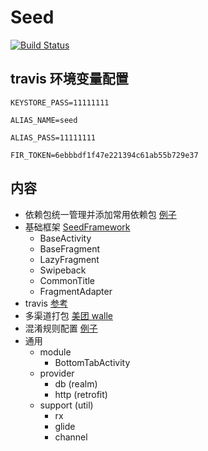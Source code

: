 
# Seed

[![Build Status](https://travis-ci.org/CarlisleChan/SeedProject.svg?branch=master)](https://travis-ci.org/CarlisleChan/SeedProject)

## travis 环境变量配置

```
KEYSTORE_PASS=11111111

ALIAS_NAME=seed

ALIAS_PASS=11111111

FIR_TOKEN=6ebbbdf1f47e221394c61ab55b729e37
```

## 内容

- 依赖包统一管理并添加常用依赖包 [例子](https://github.com/CarlisleChan/SeedProject/blob/master/config.gradle)
- 基础框架 [SeedFramework](https://github.com/CarlisleChan/SeedFramework)
    - BaseActivity
    - BaseFragment
    - LazyFragment
    - Swipeback
    - CommonTitle
    - FragmentAdapter
- travis [参考](http://avnpc.com/pages/android-auto-deploy-workflow-on-travis-ci)
- 多渠道打包 [美团 walle](https://github.com/Meituan-Dianping/walle/)
- 混淆规则配置 [例子](https://github.com/CarlisleChan/SeedProject/tree/master/config)
- 通用
    - module
        - BottomTabActivity
    - provider
        - db (realm)
        - http (retrofit)
    - support (util)
        - rx
        - glide
        - channel


